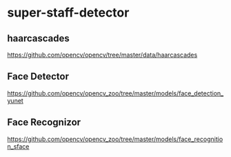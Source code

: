 # super-staff-detector

## haarcascades
https://github.com/opencv/opencv/tree/master/data/haarcascades

## Face Detector
https://github.com/opencv/opencv_zoo/tree/master/models/face_detection_yunet

## Face Recognizor
https://github.com/opencv/opencv_zoo/tree/master/models/face_recognition_sface
